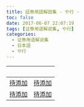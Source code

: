 ```yaml
---
title: 証券用語解説集 - や行 -
toc: false
date: 2017-06-07 22:07:19
tags: [证券用语解说集, や行]
categories:
  - 证券用语解说集
  - 日本語
  - や行
---
```


| &nbsp; | &nbsp; |
| :----- | :----- |
| [待添加](/证券用语解说集/日本語/や行/#) | [待添加](/证券用语解说集/日本語/や行/#) |
| [待添加](/证券用语解说集/日本語/や行/#) | [待添加](/证券用语解说集/日本語/や行/#) |
